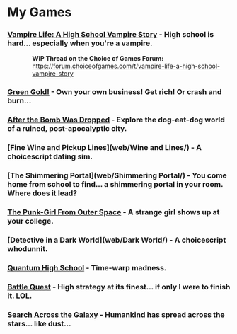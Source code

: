 # My Games
### [**Vampire Life: A High School Vampire Story**](web/vamp/) - High school is hard... especially when you're a vampire.

<div style="margin-left:4em;"><b>WiP Thread on the Choice of Games Forum:</b> <a href="https://forum.choiceofgames.com/t/vampire-life-a-high-school-vampire-story/1669">https://forum.choiceofgames.com/t/vampire-life-a-high-school-vampire-story</a></div>

### [**Green Gold!**](web/mmj/) - Own your own business! Get rich! Or crash and burn...
### [**After the Bomb Was Dropped**](web/apoc/) - Explore the dog-eat-dog world of a ruined, post-apocalyptic city.
### [**Fine Wine and Pickup Lines**](web/Wine and Lines/) - A choicescript dating sim.
### [**The Shimmering Portal**](web/Shimmering Portal/) - You come home from school to find... a shimmering portal in your room. Where does it lead?
### [**The Punk-Girl From Outer Space**](web/punk/) - A strange girl shows up at your college.
### [**Detective in a Dark World**](web/Dark World/) - A choicescript whodunnit.
### [**Quantum High School**](web/quantum/) - Time-warp madness.
### [**Battle Quest**](web/Tacbat/) - High strategy at its finest... if only I were to finish it. LOL.
### [**Search Across the Galaxy**](web/anthro/) - Humankind has spread across the stars... like dust...

